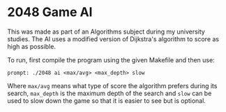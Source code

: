 # 2048 Game AI
This was made as part of an Algorithms subject during my university
studies. The AI uses a modified version of Dijkstra's algorithm to
score as high as possible.

To run, first compile the program using the given Makefile and then
use:
```
prompt: ./2048 ai <max/avg> <max_depth> slow
```
Where `max/avg` means what type of score the algorithm prefers during
its search, `max_depth` is the maximum depth of the search and `slow`
can be used to slow down the game so that it is easier to see but is
optional.
